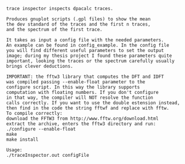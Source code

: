     trace inspector inspects dpacalc traces.
    
    Produces gnuplot scripts (.gpl files) to show the mean
    the dev standard of the traces and the first n traces,
    and the spectrum of the first trace.
    
    It takes as input a config file with the needed parameters.
    An example can be found in config_example. In the config file
    you will find different useful parameters to set the output
    image; during my thesis project I found these parameters quite
    important, looking the traces or the spectrum carefully usually
    brings clever deductions.
    
    IMPORTANT: the fftw3 library that computes the DFT and IDFT
    was compiled passing --enable-float parameter to the 
    configure script. In this way the library supports 
    computation with floating numbers. If you don't configure 
    in that way, the compiler will NOT resolve the function 
    calls correctly. If you want to use the double estension instead,
    then find in the code the string fftwf and replace with fftw.
    To compile correctly:
    download the FFTW3 from http://www.fftw.org/download.html
    extract the archive, enters the fftw3 directory and run:
    ./configure --enable-float
    make
    make install

    Usage: 
    ./traceInspector.out configFile
